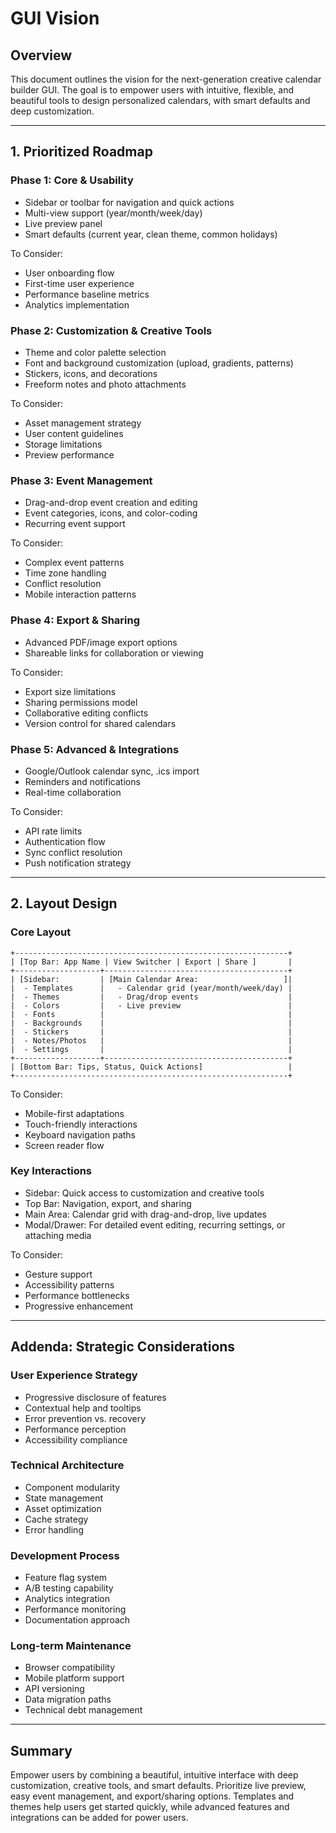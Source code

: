 # GUI Vision

## Overview

This document outlines the vision for the next-generation creative calendar builder GUI. The goal is to empower users with intuitive, flexible, and beautiful tools to design personalized calendars, with smart defaults and deep customization.

---

## 1. Prioritized Roadmap

### Phase 1: Core & Usability

- Sidebar or toolbar for navigation and quick actions
- Multi-view support (year/month/week/day)
- Live preview panel
- Smart defaults (current year, clean theme, common holidays)

To Consider:

- User onboarding flow
- First-time user experience
- Performance baseline metrics
- Analytics implementation

### Phase 2: Customization & Creative Tools

- Theme and color palette selection
- Font and background customization (upload, gradients, patterns)
- Stickers, icons, and decorations
- Freeform notes and photo attachments

To Consider:

- Asset management strategy
- User content guidelines
- Storage limitations
- Preview performance

### Phase 3: Event Management

- Drag-and-drop event creation and editing
- Event categories, icons, and color-coding
- Recurring event support

To Consider:

- Complex event patterns
- Time zone handling
- Conflict resolution
- Mobile interaction patterns

### Phase 4: Export & Sharing

- Advanced PDF/image export options
- Shareable links for collaboration or viewing

To Consider:

- Export size limitations
- Sharing permissions model
- Collaborative editing conflicts
- Version control for shared calendars

### Phase 5: Advanced & Integrations

- Google/Outlook calendar sync, .ics import
- Reminders and notifications
- Real-time collaboration

To Consider:

- API rate limits
- Authentication flow
- Sync conflict resolution
- Push notification strategy

---

## 2. Layout Design

### Core Layout

```
+-------------------------------------------------------------+
| [Top Bar: App Name | View Switcher | Export | Share ]       |
+-------------------+-----------------------------------------+
| [Sidebar:         | [Main Calendar Area:                   ]|
|  - Templates      |   - Calendar grid (year/month/week/day) |
|  - Themes         |   - Drag/drop events                    |
|  - Colors         |   - Live preview                        |
|  - Fonts          |                                         |
|  - Backgrounds    |                                         |
|  - Stickers       |                                         |
|  - Notes/Photos   |                                         |
|  - Settings       |                                         |
+-------------------+-----------------------------------------+
| [Bottom Bar: Tips, Status, Quick Actions]                   |
+-------------------------------------------------------------+
```

To Consider:

- Mobile-first adaptations
- Touch-friendly interactions
- Keyboard navigation paths
- Screen reader flow

### Key Interactions

- Sidebar: Quick access to customization and creative tools
- Top Bar: Navigation, export, and sharing
- Main Area: Calendar grid with drag-and-drop, live updates
- Modal/Drawer: For detailed event editing, recurring settings, or attaching media

To Consider:

- Gesture support
- Accessibility patterns
- Performance bottlenecks
- Progressive enhancement

---

## Addenda: Strategic Considerations

### User Experience Strategy

- Progressive disclosure of features
- Contextual help and tooltips
- Error prevention vs. recovery
- Performance perception
- Accessibility compliance

### Technical Architecture

- Component modularity
- State management
- Asset optimization
- Cache strategy
- Error handling

### Development Process

- Feature flag system
- A/B testing capability
- Analytics integration
- Performance monitoring
- Documentation approach

### Long-term Maintenance

- Browser compatibility
- Mobile platform support
- API versioning
- Data migration paths
- Technical debt management

---

## Summary

Empower users by combining a beautiful, intuitive interface with deep customization, creative tools, and smart defaults. Prioritize live preview, easy event management, and export/sharing options. Templates and themes help users get started quickly, while advanced features and integrations can be added for power users.
